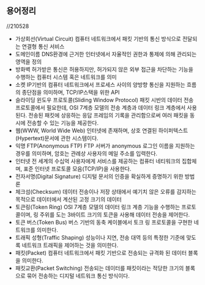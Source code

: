 ## 용어정리     
 //210528


- 가상회선(Virtual Circuit)
 컴퓨터 네트워크에서 패킷 기반의 통신 방식으로 전달되는 연결형 통신 서비스
- 도메인이름
 DNS환경에 근거한 인터넷에서 자율적인 권한과 통제에 의해 관리되는 영역을 정의
- 방화벽
 허가받은 통신은 허용하지만, 허가되지 않은 외부 접근을 차단하는 기능을 수행하는 컴퓨터 시스템 혹은 네트워크를 의미
- 소켓
 IP기반의 컴퓨터 네트워크에서 프로세스 사이의 양방향 통신을 지원하는 흐름의 종단점을 의미하며,
 TCP/IP스택을 위한 API 
- 슬라이딩 윈도우 프로토콜(Sliding Window Protocol)
 패킷 시반의 데이터 전송 프로토콜에서 필요한데, OSI 7계층 모델의 전송 계층과 데이터 링크 계층에서 사용된다. 전송된 패킷에 상응하는 응답 프레임의 기록을 관리함으로써 여러 패킷을 동시에 전송할 수 있는 기능을 제공한다.
- 웹(WWW, World Wide Web)
 인터넷에 존재하며, 상호 연결된 하이퍼텍스트(Hypertext)문서에 관한 시스템이다.
- 익명 FTP(Anonymous FTP)
 FTP 서버가 anonymous 로그인 이름을 지원하는 경우를 의미하며, 암호는 관례상 사용자의 메일 주소를 입력한다.
- 인터넷
 전 세계의 수십억 사용자에게 서비스를 제공하는 컴퓨터 네티워크의 집합체며, 표준 인터넷 프로토콜 모음(TCP/IP)을 사용한다.
- 전자서명(Digital Signature)
 디지털 문서의 인증을 확실하게 증명하기 위한 방법론
- 체크섬(Checksum)
 데이터 전송이나 저장 상태에서 예기치 않은 오류를 감지하는 목적으로 데이터에서 계산된 고정 크기의 데이터
- 토큰링(Token Ring)
 OSI 7계층 모델의 데이터 링크 계층 기능을 수행하는 프로토콜이며, 링 주위를 도는 3바이트 크기의 토큰을 사용해 데이터 전송을 제어한다.
- 토큰 버스(Token Bus)
버스 기반의 동축 케이블에서 토크 링 프로토콜을 구현한 네트워크를 의미한다.
- 트래픽 성형(Traffic Shaping) 
 성능이나 지연, 전송 대역 등의 특정한 기준에 맞도록 네트워크 트래픽을 제어하는 것을 의미한다.
- 패킷(Packet)
 컴퓨터 네트워크에서 패킷 기반으로 전송되는 규격화 된 데이터 블록을 의미한다.
- 패킷교환(Packet Switching)
 전송되는 데이터를 패킷이라는 적당한 크기의 블록으로 묶어 전송하는 디지털 네트워크 통신 방식이다.

